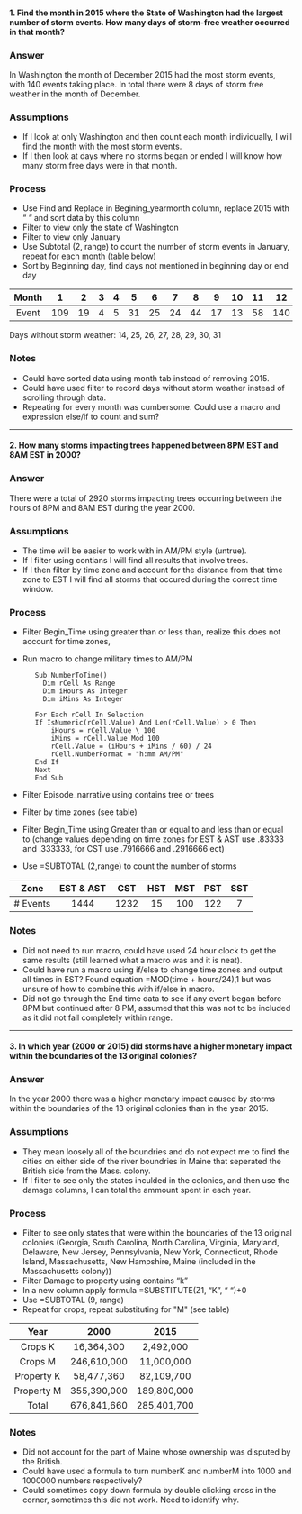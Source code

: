 #### 1. Find the month in 2015 where the State of Washington had the largest number of storm events. How many days of storm-free weather occurred in that month?  

### Answer  
 In Washington the month of December 2015 had the most storm events, with 140 events taking place.  In total there were 8 days of storm free weather in the month of December.
 
### Assumptions
 - If I look at only Washington and then count each month individually, I will find the month with the most storm events.  
 - If I then look at days where no storms began or ended I will know how many storm free days were in that month.

### Process  
  - Use Find and Replace in Begining_yearmonth column, replace 2015 with “ “ and sort data by this column
  - Filter to view only the state of Washington
  - Filter to view only January
  - Use Subtotal (2, range) to count the number of storm events in January, repeat for each month (table below)
  - Sort by Beginning day, find days not mentioned in beginning day or end day

| Month | 1 | 2 | 3 | 4 | 5 | 6 | 7 | 8 | 9 | 10 | 11 | 12 |  
| :---: | :---: | :---: | :---: | :---: | :---: | :---: | :---: | :---: | :---: | :---: | :---: | :---: |  
| Event | 109 | 19 | 4| 5 | 31 | 25 | 24 | 44 | 17 | 13 | 58 | 140 |  

  Days without storm weather: 14, 25, 26, 27, 28, 29, 30, 31

### Notes
  - Could have sorted data using month tab instead of removing 2015.  
  - Could have used filter to record days without storm weather instead of scrolling through data.
  - Repeating for every month was cumbersome.  Could use a macro and expression else/if to count and sum?  
 
____  

#### 2\. How many storms impacting trees happened between 8PM EST and 8AM EST in 2000?  

### Answer  
 There were a total of 2920 storms impacting trees occurring between the hours of 8PM and 8AM EST during the year 2000.  
 
### Assumptions
 - The time will be easier to work with in AM/PM style (untrue).
 - If I filter using contians I will find all results that involve trees.  
 - If I then filter by time zone and account for the distance from that time zone to EST I will find all storms that occured during the correct time window.  

### Process
 - Filter Begin_Time using greater than or less than, realize this does not account for time zones,
 - Run macro to change military times to AM/PM  

          Sub NumberToTime()
            Dim rCell As Range
            Dim iHours As Integer
            Dim iMins As Integer

          For Each rCell In Selection
          If IsNumeric(rCell.Value) And Len(rCell.Value) > 0 Then
              iHours = rCell.Value \ 100
              iMins = rCell.Value Mod 100
              rCell.Value = (iHours + iMins / 60) / 24
              rCell.NumberFormat = "h:mm AM/PM"
          End If
          Next
          End Sub

 - Filter Episode_narrative using contains tree or trees  
 - Filter by time zones (see table)  
 - Filter Begin_Time using Greater than or equal to and less than or equal to (change values depending on time zones for EST & AST use .83333 and .333333, for CST use .7916666 and .2916666 ect)
 - Use =SUBTOTAL (2,range) to count the number of storms

| Zone | EST & AST | CST | HST | MST | PST | SST |
| :---: | :---: | :---: | :---: | :---: | :---: | :---: |
| # Events | 1444 | 1232 | 15 | 100 | 122 | 7 |  

### Notes  
 - Did not need to run macro, could have used 24 hour clock to get the same results (still learned what a macro was and it is neat).  
 - Could have run a macro using if/else to change time zones and output all times in EST?  Found equation =MOD(time + hours/24),1 but was unsure of how to combine this with if/else in macro.
 - Did not go through the End time data to see if any event began before 8PM but continued after 8 PM, assumed that this was not to be included as it did not fall completely within range.  

____ 

#### 3\. In which year (2000 or 2015) did storms have a higher monetary impact within the boundaries of the 13 original colonies?  

### Answer  
 In the year 2000 there was a higher monetary impact caused by storms within the boundaries of the 13 original colonies than in the year 2015.  

### Assumptions
 - They mean loosely all of the boundries and do not expect me to find the cities on either side of the river boundries in Maine that seperated the British side from the Mass. colony.  
 - If I filter to see only the states inculded in the colonies, and then use the damage columns, I can total the ammount spent in each year.

### Process  
 - Filter to see only states that were within the boundaries of the 13 original colonies (Georgia, South Carolina, North Carolina, Virginia, Maryland, Delaware, New Jersey, Pennsylvania, New York, Connecticut, Rhode Island, Massachusetts, New Hampshire, Maine (included in the Massachusetts colony))  
 - Filter Damage to property using contains “k”  
 - In a new column apply formula =SUBSTITUTE(Z1, “K”, “ “)+0  
 - Use =SUBTOTAL (9, range)  
 - Repeat for crops, repeat substituting for "M" (see table)  

| Year | 2000 | 2015 |
| :---: | :---: | :---: |
| Crops K | 16,364,300 | 2,492,000 |
| Crops M | 246,610,000 | 11,000,000 |
| Property K | 58,477,360 | 82,109,700 |
| Property M | 355,390,000 | 189,800,000 |
| Total | 676,841,660 | 285,401,700 |

### Notes  
 - Did not account for the part of Maine whose ownership was disputed by the British.
 - Could have used a formula to turn numberK and numberM into 1000 and 1000000 numbers respectively?
 - Could sometimes copy down formula by double clicking cross in the corner, sometimes this did not work.  Need to identify why.

